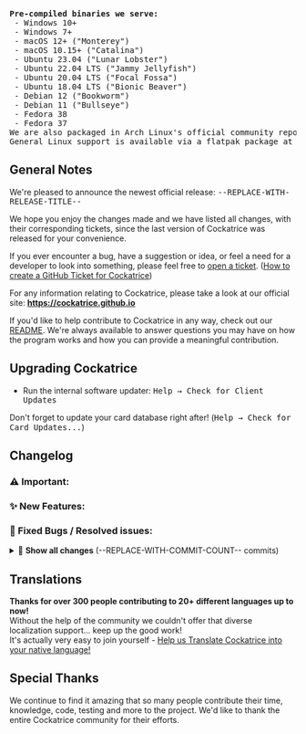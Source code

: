 <!-- this template comes from .ci/release_template.md -->

<!-- Don't forget to delete the previous betas after publishing this!
git push -d origin --REPLACE-WITH-BETA-LIST--
 -->

<!-- This list of binaries should be updated every time the ci is changed to
include different targets -->
<pre>
<b>Pre-compiled binaries we serve:</b>
 - <kbd>Windows 10+</kbd>
 - <kbd>Windows 7+</kbd>
 - <kbd>macOS 12+</kbd> ("Monterey")
 - <kbd>macOS 10.15+</kbd> ("Catalina")
 - <kbd>Ubuntu 23.04</kbd> ("Lunar Lobster")
 - <kbd>Ubuntu 22.04 LTS</kbd> ("Jammy Jellyfish")
 - <kbd>Ubuntu 20.04 LTS</kbd> ("Focal Fossa")
 - <kbd>Ubuntu 18.04 LTS</kbd> ("Bionic Beaver")
 - <kbd>Debian 12</kbd> ("Bookworm")
 - <kbd>Debian 11</kbd> ("Bullseye")
 - <kbd>Fedora 38</kbd>
 - <kbd>Fedora 37</kbd>
<kbd>We are also packaged in Arch Linux's official community repository, courtesy of @FFY00</kbd>
<kbd>General Linux support is available via a flatpak package at <a href="https://flathub.org/apps/io.github.Cockatrice.cockatrice">Flathub</a></kbd>
</pre>


## General Notes

We're pleased to announce the newest official release: <kbd>--REPLACE-WITH-RELEASE-TITLE--</kbd>

We hope you enjoy the changes made and we have listed all changes, with their corresponding tickets, since the last version of Cockatrice was released for your convenience.

If you ever encounter a bug, have a suggestion or idea, or feel a need for a developer to look into something, please feel free to [open a ticket](https://github.com/Cockatrice/Cockatrice/issues). ([How to create a GitHub Ticket for Cockatrice](https://github.com/Cockatrice/Cockatrice/wiki/How-to-Create-a-GitHub-Ticket-Regarding-Cockatrice))

For any information relating to Cockatrice, please take a look at our official site: **https://cockatrice.github.io**

If you'd like to help contribute to Cockatrice in any way, check out our [README](https://github.com/Cockatrice/Cockatrice#get-involved-). We're always available to answer questions you may have on how the program works and how you can provide a meaningful contribution.


## Upgrading Cockatrice
<!-- this optional section puts a warning banner for problems with updating
> ⚠️ **With this release, we no longer provide a ready-to-install binary for:**
> --DEPRECATED-OS-HERE--
 -->

- Run the internal software updater: <kbd>Help → Check for Client Updates</kbd>

Don't forget to update your card database right after! (<kbd>Help → Check for Card Updates...</kbd>)


## Changelog
<!--
This list is generated and should be moved to their respective header and
possibly edited a little.
Append PR numbers of fixups to their main PR to keep the list coherent.
Put the quantity of remaining PR's below the highlights section.
Remove empty headers when done.

--REPLACE-WITH-GENERATED-LIST--
 -->

<!-- Highlights of the release -->
### ⚠️ Important:
### ✨ New Features:
### 🐛 Fixed Bugs / Resolved issues:

<!-- Complete list of changes (foldable) -->
<details>
<summary>
📘 <b>Show all changes</b> (--REPLACE-WITH-COMMIT-COUNT-- commits)
</summary>

### User Interface
### Under the Hood
### Oracle
### Servatrice
### Webatrice

</details>


## Translations
**Thanks for over 300 people contributing to 20+ different languages up to now!**<br>
Without the help of the community we couldn't offer that diverse localization support... keep up the good work!<br>
It's actually very easy to join yourself - [Help us Translate Cockatrice into your native language!](https://github.com/Cockatrice/Cockatrice/wiki/Translation-FAQ)


## Special Thanks
<!-- Personalise this a bit! -->
We continue to find it amazing that so many people contribute their time, knowledge, code, testing and more to the project. We'd like to thank the entire Cockatrice community for their efforts.
<!-- We'd like to especially recognize @ZeldaZach, --ADD-CONTRIBUTORS-HERE-- for their help in preparing so many amazing new features for the user base. -->
